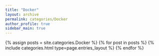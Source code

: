 ```yaml
---
title: "Docker"
layout: archive
permalink: categories/Docker
author_profile: true
sidebar_main: true
---
```


{% assign posts = site.categories.Docker %}
{% for post in posts %} {% include categories.html type=page.entries_layout %} {% endfor %}
